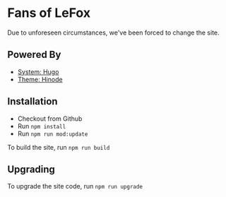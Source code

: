 # Fans of LeFox

Due to unforeseen circumstances, we've been forced to change the site.

## Powered By

* [System: Hugo](https://gohugo.io)
* [Theme: Hinode](https://gethinode.com)

## Installation

* Checkout from Github
* Run `npm install`
* Run `npm run mod:update`

To build the site, run `npm run build`

## Upgrading

To upgrade the site code, run `npm run upgrade`
